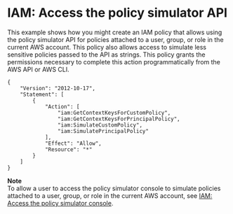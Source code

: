 # IAM: Access the policy simulator API<a name="reference_policies_examples_iam_policy-sim"></a>

This example shows how you might create an IAM policy that allows using the policy simulator API for policies attached to a user, group, or role in the current AWS account\. This policy also allows access to simulate less sensitive policies passed to the API as strings\. This policy grants the permissions necessary to complete this action programmatically from the AWS API or AWS CLI\.

```
{
    "Version": "2012-10-17",
    "Statement": [
        {
            "Action": [
                "iam:GetContextKeysForCustomPolicy",
                "iam:GetContextKeysForPrincipalPolicy",
                "iam:SimulateCustomPolicy",
                "iam:SimulatePrincipalPolicy"
            ],
            "Effect": "Allow",
            "Resource": "*"
        }
    ]
}
```

**Note**  
To allow a user to access the policy simulator console to simulate policies attached to a user, group, or role in the current AWS account, see [IAM: Access the policy simulator console](reference_policies_examples_iam_policy-sim-console.md)\.